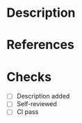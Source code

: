 # Description
<!-- 1. Description of your PR -->
# References
<!-- 2. References to issue, PR or discussions  -->
# Checks
- [ ] Description added
- [ ] Self-reviewed
- [ ] CI pass